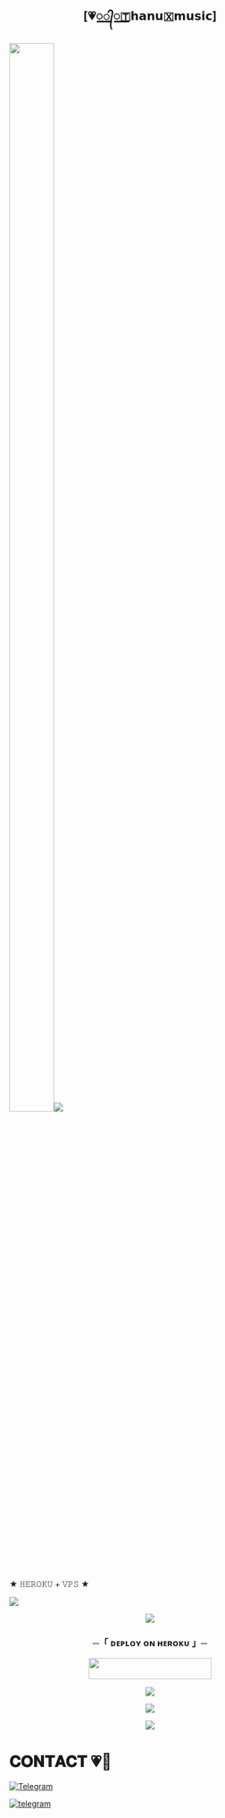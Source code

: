 <h2 align="center">
[💗꯭꯭꯭꯭᭄꯭꯭꯭🇹‌𝗵𝗮𝗻𝘂🇽‌𝗺𝘂𝘀𝗶𝗰]

<h3><img  style="align-item" :"center" src="https://telegra.ph/file/1111bac828a1370a67346.jpg" width="80px" height="70%"><img 

<h1 align ="center"><img src="https://readme-typing-svg.herokuapp.com?color=F778A1&width=350&lines=✨+🦋🇹‌𝗵𝗮𝗻𝘂+🇽‌+𝗺𝘂𝘀𝗶𝗰]🖤+🥀"></b></h1>

★ 𝙷𝙴𝚁𝙾𝙺𝚄 + 𝚅𝙿𝚂 ★
</h2>
<img src="https://readme-typing-svg.herokuapp.com?color=FF0000&width=420&lines=♦𝙳𝙴𝙿𝙻𝙾𝚈+𝙾𝙽+𝙷𝙴𝚁𝙾𝙺𝚄♦;♨️+𝙽𝙾+𝙷𝙴𝚁𝙾𝙺𝚄+𝙱𝙰𝙽+𝙸𝚂𝚂𝚄𝙴+𝙰𝙻𝚂𝙾+𝚅𝙿𝚂+𝙳𝙴𝙿𝙻𝙾𝚈+📍+𝙿𝚁𝙴𝚂𝙴𝙽𝚃;🎭+𝙿𝙾𝚆𝙴𝚁𝙳+𝙱𝚈+𝐁𝐓𝐒𝐜𝐡𝐢𝐧𝐧𝐚+🎭">


<p align="center">
  <img src="https://telegra.ph/file/a950dba51f34f48ddbf51.jpg">
</p>

<h3 align="center">
    ─「 ᴅᴇᴩʟᴏʏ ᴏɴ ʜᴇʀᴏᴋᴜ 」─
</h3>

<p align="center"><a href="https://dashboard.heroku.com/new?template=https://github.com/dattudd/Anonxmusic-"> <img src="https://img.shields.io/badge/Deploy%20On%20Heroku-bringle?style=for-the-badge&logo=heroku" width="220" height="38.45"/></a></p>

<p align="center">
  <img src="https://telegra.ph/file/6d45fbcee50a426e395ee.jpg">
</p>

<p align="center">
<a href="https://telegram.me/BTSChinna"><img src="https://img.shields.io/badge/-Support%20Group-blue.svg?style=for-the-badge&logo=Telegram"></a>
</p>

<p align="center">
<a href="https://telegram.me/BTSChinna"><img src="https://img.shields.io/badge/-Support%20Channel-blue.svg?style=for-the-badge&logo=Telegram"></a>
</p>

# 𝐂𝐎𝐍𝐓𝐀𝐂𝐓 💗🥀
<a href="https://t.me/BTSChinna_op"><img title="Telegram" src="https://img.shields.io/badge/ᬃ ⃪ ⷬ ⷡ ⷯ 𝐈𝛕ᷟ‌𝚣⃪ꙴ ⋆‌⃝๛𝐂𝐡𝐢𝐧𝐧𝐚™๛٭》 ✘ ๏𝕡✨-%23000000.svg?&style=for-the-badge&logo=telegram&logoColor=61DAFB"></a>

<a href="https://telegram.com/aboutchinna_op"><img title="telegram" src="https://img.shields.io/badge/telegram-%23E4405F.svg?&style=for-the-badge&logo=telegram &logoColor=white"></a>
